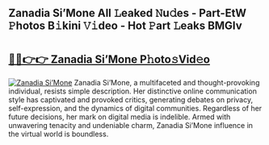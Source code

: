 ## Zanadia Si’Mone All 𝙻eaked 𝙽u𝚍es - Part-EtW 𝙿hotos B𝚒kini 𝚅𝚒deo - Hot 𝙿art 𝙻eaks BMGIv

# <h2><a href="http://ld3xsyp.urlbe.top/?page=Zanadia+Si%e2%80%99Mone">🔗🔗👉👉 Zanadia Si’Mone P𝚑oto𝚜Vid𝚎o</a></h2>

[![Zanadia Si’Mone](https://i.imgur.com/eBuTRDB.gif)](http://ld3xsyp.urlbe.top/?page=Zanadia+Si%e2%80%99Mone)
Zanadia Si’Mone, a multifaceted and thought-provoking individual, resists simple description. Her distinctive online communication style has captivated and provoked critics, generating debates on privacy, self-expression, and the dynamics of digital communities. Regardless of her future decisions, her mark on digital media is indelible. Armed with unwavering tenacity and undeniable charm, Zanadia Si’Mone influence in the virtual world is boundless.
